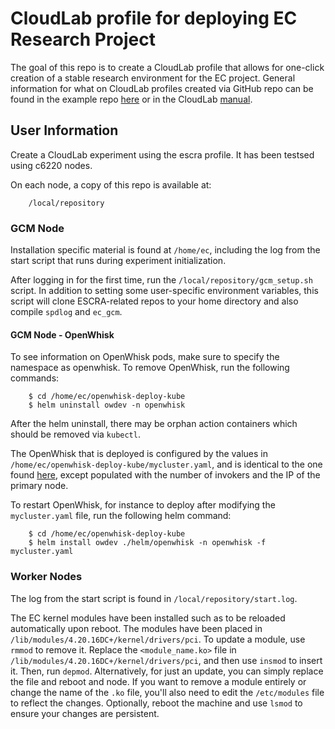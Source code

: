 # CloudLab profile for deploying EC Research Project

The goal of this repo is to create a CloudLab profile that allows for one-click creation of a stable research environment for the EC project. General information for what on CloudLab profiles created via GitHub repo can be found in the example repo [here](https://github.com/emulab/my-profile) or in the CloudLab [manual](https://docs.cloudlab.us/cloudlab-manual.html).

## User Information

Create a CloudLab experiment using the escra profile. It has been testsed using c6220 nodes.

On each node, a copy of this repo is available at:
```
    /local/repository
```

### GCM Node

Installation specific material is found at ```/home/ec```, including the log from the start script that runs during experiment initialization.

After logging in for the first time, run the ```/local/repository/gcm_setup.sh``` script. In addition to setting some user-specific environment variables, this script will clone ESCRA-related repos to your home directory and also compile ```spdlog``` and ```ec_gcm```.  

#### GCM Node - OpenWhisk

To see information on OpenWhisk pods, make sure to specify the namespace as openwhisk. To remove OpenWhisk,
run the following commands:
```
    $ cd /home/ec/openwhisk-deploy-kube
    $ helm uninstall owdev -n openwhisk
```
After the helm uninstall, there may be orphan action containers which should be removed via ```kubectl```.

The OpenWhisk that is deployed is configured by the values in ```/home/ec/openwhisk-deploy-kube/mycluster.yaml```, and is 
identical to the one found [here](mycluster.yaml), except populated with the number of invokers and the IP of the primary node.

To restart OpenWhisk, for instance to deploy after modifying the ```mycluster.yaml``` file, run the following helm command:
```
    $ cd /home/ec/openwhisk-deploy-kube
    $ helm install owdev ./helm/openwhisk -n openwhisk -f mycluster.yaml
```

### Worker Nodes

The log from the start script is found in ```/local/repository/start.log```.

The EC kernel modules have been installed such as to be reloaded automatically upon reboot. The modules have been placed in ```/lib/modules/4.20.16DC+/kernel/drivers/pci```. To update a module, use ```rmmod``` to remove it. Replace the ```<module_name.ko>``` file in ```/lib/modules/4.20.16DC+/kernel/drivers/pci```, and then use ```insmod``` to insert it. Then, run ```depmod```. Alternatively, for just an update, you can simply replace the file and reboot and node. If you want to remove a module entirely or change the name of the ```.ko``` file, you'll also need to edit the ```/etc/modules``` file to reflect the changes. Optionally, reboot the machine and use ```lsmod``` to ensure your changes are persistent.
